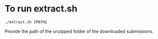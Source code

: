 # To run extract.sh

`./extract.sh {PATH}`

Provide the path of the unzipped folder of the downloaded submissions.